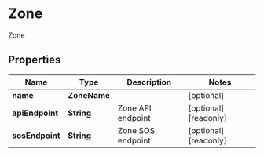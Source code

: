 

# Zone

Zone

## Properties

| Name | Type | Description | Notes |
|------------ | ------------- | ------------- | -------------|
|**name** | **ZoneName** |  |  [optional] |
|**apiEndpoint** | **String** | Zone API endpoint |  [optional] [readonly] |
|**sosEndpoint** | **String** | Zone SOS endpoint |  [optional] [readonly] |



